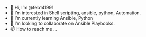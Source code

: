 - 👋 Hi, I’m @feb141991
- 👀 I’m interested in Shell scripting, ansible, python, Automation.
- 🌱 I’m currently learning Ansible, Python
- 💞️ I’m looking to collaborate on Ansible Playbooks. 
- 📫 How to reach me ...

<!---
feb141991/feb141991 is a ✨ special ✨ repository because its `README.md` (this file) appears on your GitHub profile.
You can click the Preview link to take a look at your changes.
--->
